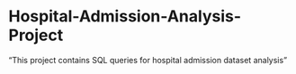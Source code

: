 # Hospital-Admission-Analysis-Project
“This project contains SQL queries for hospital admission dataset analysis”
